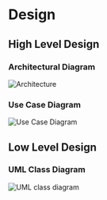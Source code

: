 # Design

## High Level Design 

### Architectural Diagram
![Architecture](https://github.com/saritha-miniproject-ltts/blob/main/2_Design/Flowchart.png)

### Use Case Diagram
![Use Case Diagram](https://github.com/saritha-miniproject-ltts/blob/main/2_Design/UsecaseDiagram.png)

## Low Level Design 

### UML Class Diagram
![UML class diagram](https://github.com/saritha-miniproject-ltts/blob/main/2_Design/umlclassdiagram.png)
